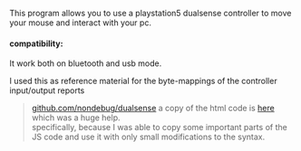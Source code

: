 

This program allows you to use a playstation5 dualsense controller to move your mouse and interact with your pc.

#### compatibility:
It work both on bluetooth and usb mode.

I used this as reference material for the byte-mappings of the controller input/output reports
> [github.com/nondebug/dualsense](https://github.com/nondebug/dualsense)
a copy of the html code is [here](./inspire/README.md) which was a huge help.\
specifically, because I was able to copy some important parts of the JS code and use it with only small modifications to the syntax.
